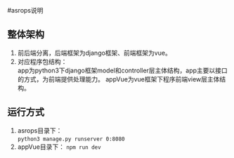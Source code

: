 #asrops说明

## 整体架构
  1. 前后端分离，后端框架为django框架、前端框架为vue。  
  2. 对应程序包结构：  
  app为python3下django框架model和controller层主体结构，app主要以接口的方式，为前端提供处理能力。
  appVue为vue框架下程序前端view层主体结构。
  
## 运行方式  
  1. asrops目录下：  
  `python3 manage.py runserver 0:8080`
  2. appVue目录下：
  `npm run dev`
  
  